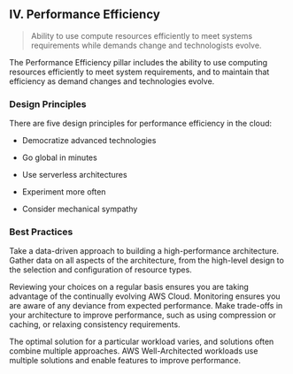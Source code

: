 ## IV. Performance Efficiency

> Ability to use compute resources efficiently to meet systems requirements while demands change and technologists evolve.

The Performance Efficiency pillar includes the ability to use computing resources efficiently to meet system requirements, and to maintain that efficiency as demand changes and technologies evolve.

### Design Principles

There are five design principles for performance efficiency in the cloud:

* Democratize advanced technologies

* Go global in minutes

* Use serverless architectures

* Experiment more often

* Consider mechanical sympathy

### Best Practices

Take a data-driven approach to building a high-performance architecture. Gather data on all aspects of the architecture, from the high-level design to the selection and configuration of resource types.

Reviewing your choices on a regular basis ensures you are taking advantage of the continually evolving AWS Cloud. Monitoring ensures you are aware of any deviance from expected performance. Make trade-offs in your architecture to improve performance, such as using compression or caching, or relaxing consistency requirements.

The optimal solution for a particular workload varies, and solutions often combine multiple approaches. AWS Well-Architected workloads use multiple solutions and enable features to improve performance.
